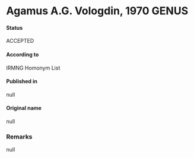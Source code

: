 Agamus A.G. Vologdin, 1970 GENUS
=======

#### Status
ACCEPTED

#### According to
IRMNG Homonym List

#### Published in
null

#### Original name
null

### Remarks
null